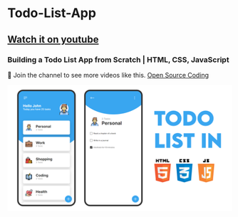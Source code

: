 # Todo-List-App
## [Watch it on youtube](https://youtu.be/u_ocJEv6c4Q)
### Building a Todo List App from Scratch | HTML, CSS, JavaScript 

💙 Join the channel to see more videos like this. [Open Source Coding](https://www.youtube.com/@opensourcecoding)

![preview img](/preview.png)
